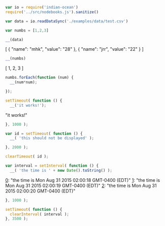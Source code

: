 ````js
var io = require('indian-ocean')
require('../src/nodebooks.js').sanitize()

var data = io.readDataSync('./examples/data/test.csv')

var numbs = [1,2,3]

__(data)
````


[
  {
    "name": "mhk",
    "value": "28"
  },
  {
    "name": "jrr",
    "value": "22"
  }
]


````js
__(numbs)
````


[
  1,
  2,
  3
]


````js
numbs.forEach(function (num) {
  __(num*num);
````


[0]: 1
[1]: 4
[2]: 9


````js
});

setTimeout( function () {
  __('it works!');
````


"it works!"


````js
}, 1000 );

var id = setTimeout( function () {
  __( 'this should not be displayed' );
````





````js
}, 2000 );

clearTimeout( id );

var interval = setInterval( function () {
  __( 'the time is ' + new Date().toString() );
````


[0]: "the time is Mon Aug 31 2015 02:00:18 GMT-0400 (EDT)"
[1]: "the time is Mon Aug 31 2015 02:00:19 GMT-0400 (EDT)"
[2]: "the time is Mon Aug 31 2015 02:00:20 GMT-0400 (EDT)"


````js
}, 1000 );

setTimeout( function () {
  clearInterval( interval );
}, 3500 );
````


